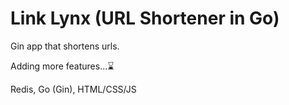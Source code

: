 # Link Lynx (URL Shortener in Go) 

Gin app that shortens urls. 

Adding more features...⌛

Redis, Go (Gin), HTML/CSS/JS

<!--
<div>
  <img src="./images/example-before.png" alt="Before URL Generation" width="500" style="display:inline-block; margin-right: 20px;">
  <img src="./images/example.png" alt="After URL Generation" width="500" style="display:inline-block;">
</div>
-->

<!--
Next steps: 1) make it look better 3) implement side scrollbar window which saves all short URLs associated with the same username 4) login system based on username
-->
